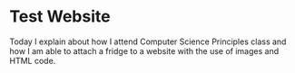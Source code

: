 # Test Website
Today I explain about how I attend Computer Science Principles class and how I am able to attach a fridge to a website with the use of images and HTML code.
